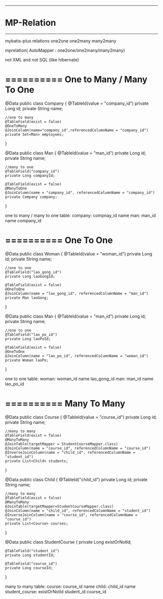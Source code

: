 -----------------
# MP-Relation #
-----------------

mybatis-plus relations one2one one2many many2many

mprelation(  AutoMapper : one2one/one2many/many2many)

not XML and not SQL (like hibernate)

==========
One to Many /  Many To One
==========


@Data
public class Company {
    @TableId(value = "company_id")
    private Long id;
    private String name;
    
    //one to many
    @TableField(exist = false)
    @OneToMany
    @JoinColumn(name="company_id",referencedColumnName = "company_id")
    private Set<Man> employees;
}



  
@Data
public class Man {
    @TableId(value = "man_id")
    private Long id;
    private String name;

    //many to one
    @TableField("company_id")
    private Long companyId;
    
    @TableField(exist = false)
    @ManyToOne
    @JoinColumn(name = "company_id", referencedColumnName = "company_id")
    private Company company;
}

one to many / many to one table:
company:     compnay_id      name
man:         man_id          name      company_id

==========
One To One
==========
@Data
public class Woman {
    @TableId(value = "woman_id")
    private Long id;
    private String name;
    
    //one to one
    @TableField("lao_gong_id")
    private Long laoGongId;
    
    @TableField(exist = false)
    @OneToOne
    @JoinColumn(name = "lao_gong_id", referencedColumnName = "man_id")
    private Man laoGong;
}


@Data
public class Man {
    @TableId(value = "man_id")
    private Long id;
    private String name;

    //one to one
    @TableField("lao_po_id")
    private Long laoPoId;
    
    @TableField(exist = false)
    @OneToOne
    @JoinColumn(name = "lao_po_id", referencedColumnName = "woman_id")
    private Woman laoPo;
}

one to one table:
woman:       woman_id       name         lao_gong_id
man:         man_id         name         lao_po_id

==========
Many To Many
==========
@Data
public class Course {
    @TableId(value = "course_id")
    private Long id;
    private String name;

    //many to many
    @TableField(exist = false)
    @ManyToMany
    @JoinTable(targetMapper = StudentCourseMapper.class)
    @JoinColumn(name = "course_id", referencedColumnName = "course_id")
    @InverseJoinColumn(name = "child_id", referencedColumnName = "student_id")
    private List<Child> students;
}

@Data
public class Child {
    @TableId("child_id")
    private Long id;
    private String name;
    
    //many to many
    @TableField(exist = false)
    @ManyToMany
    @JoinTable(targetMapper=StudentCourseMapper.class)
    @JoinColumn(name = "child_id", referencedColumnName = "student_id")
    @InverseJoinColumn(name = "course_id", referencedColumnName = "course_id")
    private List<Course> courses;
}

@Data
public class StudentCourse {
    private Long existOrNotId;
    
    @TableField("student_id")
    private Long studentId;
    
    @TableField("course_id")
    private Long courseId;
}

many to many table:
course:             course_id      name
child:              child_id       name
student_course:     existOrNotId             student_id          course_id
